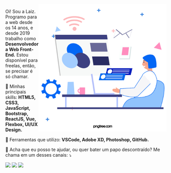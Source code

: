 <img src="https://raw.githubusercontent.com/laizgamaa/laizgamaa/master/img/dev_focus.png" min-width="400px" max-width="400px" width="400px" align="right" alt="Development">

<p align="left">
    Oi! Sou a Laiz. Programo para a web desde os 14 anos, e desde 2019 trabalho como <strong>Desenvolvedora Web Front-End.</strong> Estou disponível para freelas, então, se precisar é só chamar.
</p>

<p align="left">
  🦄 Minhas principais skills: <strong>HTML5, CSS3, JavaScript, Bootstrap, ReactJS, Vue, Flexbox, UI/UX Design.</strong>
</p>

<p align="left">
  💼 Ferramentas que utilizo: <strong>VSCode, Adobe XD, Photoshop, GitHub.</strong>
</p>

<p align="left">
  💌 Acha que eu posso te ajudar, ou quer bater um papo descontraído? Me chama em um desses canais: ⤵️
</p>

<p align="left">
    <a href="https://www.linkedin.com/in/laiz-lira-dev" alt="Linkedin" target="_blank">
        <img src="https://img.shields.io/badge/-Linkedin-0e76a8?style=for-the-badge&logo=Linkedin&logoColor=white&link=https://www.linkedin.com/in/iuricode" /></a>
    <a href="https://www.instagram.com/olalaiz/" alt="Instagram" target="_blank">
        <img src="https://img.shields.io/badge/-Instagram-DF0174?style=for-the-badge&logo=instagram&logoColor=white&link=https://www.instagram.com/iuricoding/"/></a>
    <a href="https://www.facebook.com/liralaiz/" alt="Facebook" target="_blank">
        <img src="https://img.shields.io/badge/-Facebook-3b5998?style=for-the-badge&logo=facebook&logoColor=white&link=https://www.facebook.com/exudojazz/"/></a>
</p>
